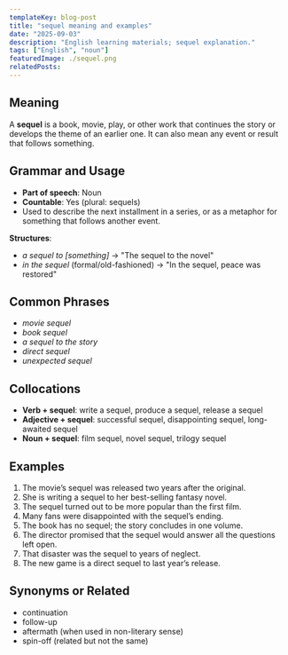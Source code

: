 ```yaml
---
templateKey: blog-post
title: "sequel meaning and examples"
date: "2025-09-03"
description: "English learning materials; sequel explanation."
tags: ["English", "noun"]
featuredImage: ./sequel.png
relatedPosts:
---
```


## Meaning

A **sequel** is a book, movie, play, or other work that continues the story or develops the theme of an earlier one. It can also mean any event or result that follows something.

## Grammar and Usage

- **Part of speech**: Noun
- **Countable**: Yes (plural: sequels)
- Used to describe the next installment in a series, or as a metaphor for something that follows another event.

**Structures**:

- _a sequel to \[something]_ → "The sequel to the novel"
- _in the sequel_ (formal/old-fashioned) → "In the sequel, peace was restored"

## Common Phrases

- _movie sequel_
- _book sequel_
- _a sequel to the story_
- _direct sequel_
- _unexpected sequel_

## Collocations

- **Verb + sequel**: write a sequel, produce a sequel, release a sequel
- **Adjective + sequel**: successful sequel, disappointing sequel, long-awaited sequel
- **Noun + sequel**: film sequel, novel sequel, trilogy sequel

## Examples

1. The movie’s sequel was released two years after the original.
2. She is writing a sequel to her best-selling fantasy novel.
3. The sequel turned out to be more popular than the first film.
4. Many fans were disappointed with the sequel’s ending.
5. The book has no sequel; the story concludes in one volume.
6. The director promised that the sequel would answer all the questions left open.
7. That disaster was the sequel to years of neglect.
8. The new game is a direct sequel to last year’s release.

## Synonyms or Related

- continuation
- follow-up
- aftermath (when used in non-literary sense)
- spin-off (related but not the same)
